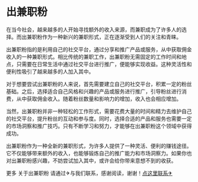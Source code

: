 # 出兼职粉

在当今社会，越来越多的人开始寻找额外的收入来源，而兼职成为了许多人的选择。而出兼职粉作为一种新兴的兼职形式，正在逐渐受到人们的关注和青睐。

出兼职粉指的是利用自己的社交平台，通过分享和推广产品或服务，从中获取佣金收入的一种兼职形式。相比传统的兼职工作，出兼职粉无需固定的工作时间和地点，只需要在日常生活中通过社交平台进行推广，便能够实现收益。这种灵活性和便利性吸引了越来越多的人加入其中。

对于想要尝试出兼职粉的人来说，首先需要建立自己的社交平台，积累一定的粉丝基础。之后，选择适合自己风格和兴趣的产品或服务进行推广，引导粉丝进行消费，从中获取佣金收入。随着粉丝数量和影响力的增加，收入也会相应增加。

当然，出兼职粉并非一种轻松的工作形式，需要花费大量的时间和精力去维护自己的社交平台，提升粉丝的互动和参与度。同时，选择合适的产品和服务也需要一定的市场洞察和推广技巧。只有不断学习和努力，才能够在出兼职粉这个领域中获得成功。

出兼职粉作为一种全新的兼职形式，为许多人提供了一种灵活、便利的赚钱途径。它不仅能够带来额外的收入，也能够锻炼自己的推广能力和市场洞察力。如果你也对出兼职粉感兴趣，不妨尝试加入其中，或许会给你带来意想不到的收获。

更多 关于出兼职粉 请通过✈与我们联系，感谢阅读，谢谢！[点这里联系✈](https://d.k02.cc)